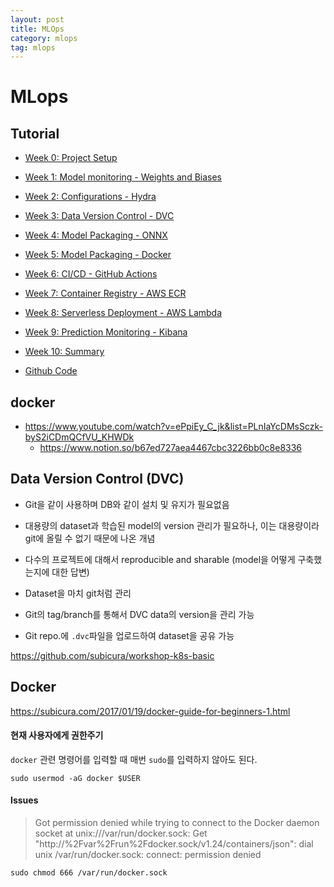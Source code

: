 ```yaml
---
layout: post
title: MLOps
category: mlops
tag: mlops
---
```


# MLops

## Tutorial

* [Week 0: Project Setup](https://www.ravirajag.dev/blog/mlops-project-setup-part1)
* [Week 1: Model monitoring - Weights and Biases](https://www.ravirajag.dev/blog/mlops-wandb-integration)
* [Week 2: Configurations - Hydra](https://www.ravirajag.dev/blog/mlops-hydra-config)
* [Week 3: Data Version Control - DVC](https://www.ravirajag.dev/blog/mlops-dvc)
* [Week 4: Model Packaging - ONNX](https://www.ravirajag.dev/blog/mlops-onnx)
* [Week 5: Model Packaging - Docker](https://www.ravirajag.dev/blog/mlops-docker)
* [Week 6: CI/CD - GitHub Actions](https://www.ravirajag.dev/blog/mlops-github-actions)
* [Week 7: Container Registry - AWS ECR](https://www.ravirajag.dev/blog/mlops-container-registry)
* [Week 8: Serverless Deployment - AWS Lambda](https://www.ravirajag.dev/blog/mlops-serverless)
* [Week 9: Prediction Monitoring - Kibana](https://www.ravirajag.dev/blog/mlops-monitoring)
* [Week 10: Summary](https://www.ravirajag.dev/blog/mlops-summary)

* [Github Code](https://github.com/graviraja/MLOps-Basics)

## docker 

* https://www.youtube.com/watch?v=ePpiEy_C_jk&list=PLnIaYcDMsSczk-byS2iCDmQCfVU_KHWDk
    * https://www.notion.so/b67ed727aea4467cbc3226bb0c8e8336


## Data Version Control (DVC)

* Git을 같이 사용하며 DB와 같이 설치 및 유지가 필요없음
* 대용량의 dataset과 학습된 model의 version 관리가 필요하나, 이는 대용량이라 git에 올릴 수 없기 때문에 나온 개념
* 다수의 프로젝트에 대해서 reproducible and sharable (model을 어떻게 구축했는지에 대한 답변)

* Dataset을 마치 git처럼 관리
* Git의 tag/branch를 통해서 DVC data의 version을 관리 가능
* Git repo.에 `.dvc`파일을 업로드하여 dataset을 공유 가능

https://github.com/subicura/workshop-k8s-basic


## Docker 

https://subicura.com/2017/01/19/docker-guide-for-beginners-1.html



#### 현재 사용자에게 권한주기 
`docker` 관련 명령어를 입력할 때 매번 `sudo`를 입력하지 않아도 된다. 

```
sudo usermod -aG docker $USER
```

#### Issues
> Got permission denied while trying to connect to the Docker daemon socket at unix:///var/run/docker.sock: Get     "http://%2Fvar%2Frun%2Fdocker.sock/v1.24/containers/json": dial unix /var/run/docker.sock: connect: permission denied


```
sudo chmod 666 /var/run/docker.sock
```
